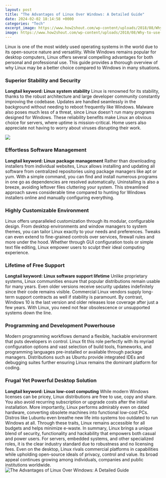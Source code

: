 ```yaml
---
layout: post
title: "The Advantages of Linux Over Windows: A Detailed Guide"
date: 2024-02-02 18:14:58 +0000
categories: "Tech"
excerpt_image: https://www.how2shout.com/wp-content/uploads/2018/08/Why-to-use-LINUX-Operating-System-over-the-Microsoft-Windows.jpg
image: https://www.how2shout.com/wp-content/uploads/2018/08/Why-to-use-LINUX-Operating-System-over-the-Microsoft-Windows.jpg
---
```


Linux is one of the most widely used operating systems in the world due to its open-source nature and versatility. While Windows remains popular for desktop computers, Linux offers several compelling advantages for both personal and professional use. This guide provides a thorough overview of why Linux may be a better choice compared to Windows in many situations.
### Superior Stability and Security 
**Longtail keyword: Linux system stability**
Linux is renowned for its stability, thanks to the robust architecture and large developer community constantly improving the codebase. Updates are handled seamlessly in the background without needing to reboot frequently like Windows. Malware also poses much less of a threat, since Linux doesn't run many programs designed for Windows. These reliability benefits make Linux an obvious choice for servers, where uptime is mission-critical. Home users also appreciate not having to worry about viruses disrupting their work.

![](https://images.wondershare.com/recoverit/article/11/linux-vs-windows-8.jpg)
### Effortless Software Management
**Longtail keyword: Linux package management** 
Rather than downloading installers from individual websites, Linux allows installing and updating all software from centralized repositories using package managers like apt or yum. With a simple command, you can find and install numerous programs in one go as dependencies are resolved automatically. Uninstalling is also a breeze, avoiding leftover files cluttering your system. This streamlined approach saves considerable time compared to hunting for Windows installers online and manually configuring everything.
### Highly Customizable Environment
Linux offers unparalleled customization through its modular, configurable design. From desktop environments and window managers to system themes, you can tailor Linux exactly to your needs and preferences. Tweaks can even extend to fine-grained controls over services, firewall rules and more under the hood. Whether through GUI configuration tools or simple text file editing, Linux empower users to sculpt their ideal computing experience.
### Lifetime of Free Support
**Longtail keyword: Linux software support lifetime**
Unlike proprietary systems, Linux communities ensure that popular distributions remain usable for many years. Even older versions receive security updates indefinitely since their code remains visible. Commercial Linux vendors supply long-term support contracts as well if stability is paramount. By contrast, Windows 10 is the last version and older releases lose coverage after just a few years. With Linux, you need not fear obsolescence or unsupported systems down the line.
### Programming and Development Powerhouse
Modern programming workflows demand a flexible, hackable environment that puts developers in control. Linux fit this role perfectly with its myriad configuration options and vast selection of build tools, frameworks, and programming languages pre-installed or available through package managers. Distributions such as Ubuntu provide integrated IDEs and debugging suites further ensuring Linux remains the dominant platform for coding.
### Frugal Yet Powerful Desktop Solution 
**Longtail keyword: Linux low-cost computing**
While modern Windows licenses can be pricey, Linux distributions are free to use, copy and share. You also avoid recurring subscription or upgrade costs after the initial installation. More importantly, Linux performs admirably even on dated hardware, converting obsolete machines into functional low-cost PCs. Distros like Lubuntu even breathe new life into systems too outdated to run Windows at all. Through these traits, Linux remains accessible for all budgets and helps minimize e-waste.
In summary, Linux brings a unique blend of security, functionality and hackability that empowers both casual and power users. For servers, embedded systems, and other specialized roles, it is the clear industry standard due to robustness and no licensing fees. Even on the desktop, Linux rivals commercial platforms in capabilities while upholding open-source ideals of privacy, control and value. Its broad appeal continues growing among individuals, companies and public institutions worldwide.
![The Advantages of Linux Over Windows: A Detailed Guide](https://www.how2shout.com/wp-content/uploads/2018/08/Why-to-use-LINUX-Operating-System-over-the-Microsoft-Windows.jpg)